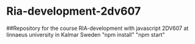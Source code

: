 # Ria-development-2dv607
##Repository for the course RIA-development with javascript 2DV607 at linnaeus university in Kalmar Sweden
"npm install"
"npm start"
